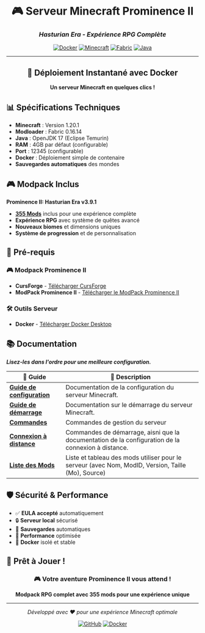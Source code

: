 <div align="center">

# 🎮 Serveur Minecraft Prominence II

### *Hasturian Era - Expérience RPG Complète*

[![Docker](https://img.shields.io/badge/Docker-Ready-2496ED?style=for-the-badge&logo=docker&logoColor=white)](https://www.docker.com/)
[![Minecraft](https://img.shields.io/badge/Minecraft-1.20.1-62B47A?style=for-the-badge&logo=minecraft&logoColor=white)](https://minecraft.net/)
[![Fabric](https://img.shields.io/badge/Fabric-0.16.14-6272A4?style=for-the-badge&logo=fabric&logoColor=white)](https://fabricmc.net/)
[![Java](https://img.shields.io/badge/Java-17-ED8B00?style=for-the-badge&logo=openjdk&logoColor=white)](https://openjdk.org/)

---

## 🌟 **Déploiement Instantané avec Docker**

**Un serveur Minecraft en quelques clics !**

</div>

## 📊 Spécifications Techniques

- **Minecraft** : Version 1.20.1
- **Modloader** : Fabric 0.16.14
- **Java** : OpenJDK 17 (Eclipse Temurin)
- **RAM** : 4GB par défaut (configurable)
- **Port** : 12345 (configurable)
- **Docker** : Déploiement simple de contenaire
- **Sauvegardes automatiques** des mondes

## 🎮 Modpack Inclus

**Prominence II: Hasturian Era v3.9.1**
- [**355 Mods**](MODS-LIST.md) inclus pour une expérience complète
- **Expérience RPG** avec système de quêtes avancé
- **Nouveaux biomes** et dimensions uniques
- **Système de progression** et de personnalisation

## 🎯 **Pré-requis**

### 🎮 **Modpack Prominence II**

- **CursForge** - [Télécharger CursForge](https://www.curseforge.com/download/app)
- **ModPack Prominence II** - [Télécharger le ModPack Prominence II](https://www.curseforge.com/minecraft/modpacks/prominence-2-rpg)

### 🛠️ **Outils Serveur**

- **Docker** - [Télécharger Docker Desktop](https://www.docker.com/products/docker-desktop/)

## 📚 **Documentation**

***Lisez-les dans l'ordre pour une meilleure configuration.***

| 📖 **Guide** | 📝 **Description** |
|-------------|-------------------|
| [**Guide de configuration**](GUIDE-CONFIGURATION.md) | Documentation de la configuration du serveur Minecraft. |
| [**Guide de démarrage**](GUIDE-DEMARRAGE.md) | Documentation sur le démarrage du serveur Minecraft. |
| [**Commandes**](GUIDE-COMMANDES.md) | Commandes de gestion du serveur |
| [**Connexion à distance**](GUIDE-CONNEXION-DISTANTE.md) | Commandes de démarrage, aisni que la documentation de la configuration de la connexion à distance. |
| [**Liste des Mods**](MODS-LIST.md) | Liste et tableau des mods utiliser pour le serveur (avec Nom, ModID, Version, Taille (Mo), Source) |

## 🛡️ **Sécurité & Performance**

- ✅ **EULA accepté** automatiquement
- 🔒 **Serveur local** sécurisé
- 💾 **Sauvegardes** automatiques
- 🚀 **Performance** optimisée
- 🐳 **Docker** isolé et stable

## 🎉 **Prêt à Jouer !**

<div align="center">

### 🎮 **Votre aventure Prominence II vous attend !**

**Modpack RPG complet avec 355 mods pour une expérience unique**

---

*Développé avec ❤️ pour une expérience Minecraft optimale*

[![GitHub](https://img.shields.io/badge/GitHub-Repository-181717?style=for-the-badge&logo=github&logoColor=white)](https://github.com)
[![Docker](https://img.shields.io/badge/Docker-Hub-2496ED?style=for-the-badge&logo=docker&logoColor=white)](https://hub.docker.com)

</div>
